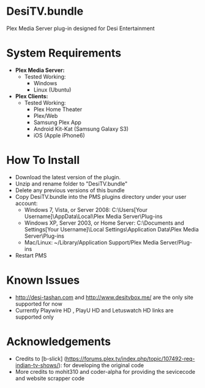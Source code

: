 DesiTV.bundle
===================

Plex Media Server plug-in designed for Desi Entertainment


System Requirements
===================

- **Plex Media Server:**
	- Tested Working:
		- Windows
		- Linux (Ubuntu)
- **Plex Clients:**
	- Tested Working:
		- Plex Home Theater
		- Plex/Web
		- Samsung Plex App
		- Android Kit-Kat (Samsung Galaxy S3)
		- iOS (Apple iPhone6)

How To Install
==============

- Download the latest version of the plugin.
- Unzip and rename folder to "DesiTV.bundle"
- Delete any previous versions of this bundle
- Copy DesiTV.bundle into the PMS plugins directory under your user account:
	- Windows 7, Vista, or Server 2008: 
		C:\Users[Your Username]\AppData\Local\Plex Media Server\Plug-ins
	- Windows XP, Server 2003, or Home Server: 
		C:\Documents and Settings[Your Username]\Local Settings\Application Data\Plex Media Server\Plug-ins
	- Mac/Linux: 
        ~/Library/Application Support/Plex Media Server/Plug-ins
- Restart PMS

Known Issues
==============
- http://desi-tashan.com and http://www.desitvbox.me/ are the only site supported for now
- Currently Playwire HD , PlayU HD and Letuswatch HD links are supported only

Acknowledgements
==============

- Credits to [b-slick] (https://forums.plex.tv/index.php/topic/107492-req-indian-tv-shows/): for developing the original code
- More credits to mohit310 and coder-alpha for providing the sevicecode and website scrapper code 
